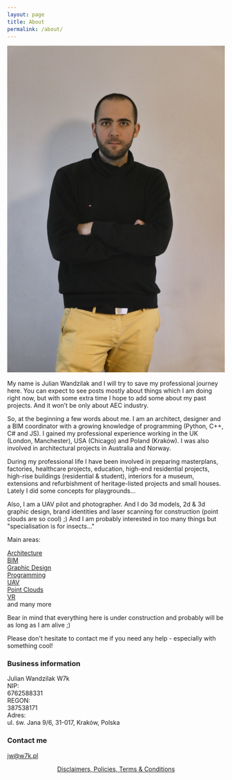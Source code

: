 ```yaml
---
layout: page
title: About
permalink: /about/
---
```

  
![Me](/images/JWLarge.png)  

My name is Julian Wandzilak and I will try to save my professional journey here. You can expect to see posts mostly about things which I am doing right now, but with some extra time I hope to add some about my past projects. And it won’t be only about AEC industry.   
  
So, at the beginning a few words about me. I am an architect, designer and a  BIM coordinator with a growing knowledge of programming (Python, C++, C# and JS). I gained my professional experience working in the UK (London, Manchester), USA (Chicago) and Poland (Kraków). I was also involved in architectural projects in Australia and Norway. 
  
During my professional life I have been involved in preparing masterplans, factories, healthcare projects, education, high-end residential projects, high-rise buildings (residential & student), interiors for a museum, extensions and refurbishment of heritage-listed projects and small houses. Lately I did some concepts for playgrounds… 

Also, I am a UAV pilot and photographer. And I do 3d models, 2d & 3d graphic design, brand identities and laser scanning for construction (point clouds are so cool) ;) And I am probably interested in too many things but "specialisation is for insects..."


Main areas:

[Architecture](https://w7k.pl/architecture/)  
[BIM](https://w7k.pl/bim/)  
[Graphic Design](https://w7k.pl/gd/)  
[Programming](https://w7k.pl/code/)  
[UAV](https://w7k.pl/uav/)  
[Point Clouds](https://w7k.pl/pc/)  
[VR](https://w7k.pl/vr/)  
and many more  

Bear in mind that everything here is under construction and probably will be as long as I am alive ;)  
  
Please don't hesitate to contact me if you need any help - especially with something cool!  
  
### Business information 

Julian Wandzilak W7k  
NIP:  
6762588331  
REGON:  
387538171  
Adres:  
ul. św. Jana 9/6, 31-017, Kraków, Polska  

### Contact me

jw@w7k.pl


<div style="text-align:center">
  <a href="https://w7k.pl/terms/">Disclaimers, Policies, Terms & Conditions</a>
</div>
